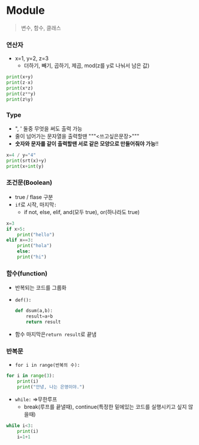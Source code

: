 # Module

> 변수, 함수, 클래스



### 연산자

- x=1, y=2, z=3
  - 더하기, 빼기, 곱하기, 제곱, mod(z를 y로 나눠서 남은 값)

```python
print(x+y)
print(z-x)
print(x*z)
print(z**y)
print(z%y)
```

### Type

- ", ' 둘중 무엇을 써도 출력 가능
- 줄이 넘어가는 문자열을 출력할땐 """<쓰고싶은문장>"""
- **숫자와 문자를 같이 출력할땐 서로 같은 모양으로 만들어줘야 가능**!!

```python
x=4 / y="4"
print(srt(x)+y)
print(x+int(y)
```

### 조건문(Boolean)

- true / flase 구분
- `if`로 시작, 마지막`:`
  - if not, else, elif, and(모두 true), or(하나라도 true)

```python
x=3
if x>5:
    print("hello")
elif x==3:
    print("hola")
    else:
    print("hi")
```

### 함수(function)

- 반복되는 코드를 그룹화

- `def():`

  ```python
  def dsum(a,b):
      result=a+b
      return result
  ```

- 함수 마지막은`return result`로 끝냄

### 반복문

- `for i in range(반복의 수):` 

```python
for i in range(3):
    print(i)
    print("안녕, 나는 은영이야.")
```

- `while:` =>무한루프
  - break(루프를 끝낼때), continue(특정한 밑에있는 코드를 실행시키고 싶지 않을때)

```python
while i<3:
    print(i)
    i=1+1
```

